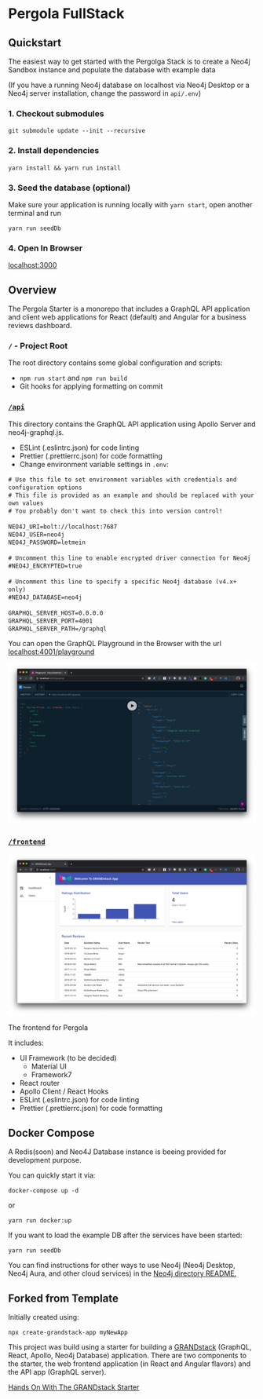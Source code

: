 
# Pergola FullStack



## Quickstart

The easiest way to get started with the Pergolga Stack is to create a Neo4j Sandbox instance and populate the database with example data 

(If you have a running Neo4j database on localhost via Neo4j Desktop or a Neo4j server installation, change the password in `api/.env`)

### 1. Checkout submodules


```
git submodule update --init --recursive
```

### 2. Install dependencies 

```
yarn install && yarn run install
```

### 3. Seed the database (optional)

Make sure your application is running locally with `yarn start`, open another terminal and run

```
yarn run seedDb
```

### 4. Open In Browser

[localhost:3000](http://localhost:3000/)

## Overview

The Pergola Starter is a monorepo that includes a GraphQL API application and client web applications for React (default) and Angular for a business reviews dashboard.

### `/` - Project Root

The root directory contains some global configuration and scripts:

- `npm run start` and `npm run build`
- Git hooks for applying formatting on commit

### [`/api`](./api)


This directory contains the GraphQL API application using Apollo Server and neo4j-graphql.js.

- ESLint (.eslintrc.json) for code linting
- Prettier (.prettierrc.json) for code formatting
- Change environment variable settings in `.env`:

```
# Use this file to set environment variables with credentials and configuration options
# This file is provided as an example and should be replaced with your own values
# You probably don't want to check this into version control!

NEO4J_URI=bolt://localhost:7687
NEO4J_USER=neo4j
NEO4J_PASSWORD=letmein

# Uncomment this line to enable encrypted driver connection for Neo4j
#NEO4J_ENCRYPTED=true

# Uncomment this line to specify a specific Neo4j database (v4.x+ only)
#NEO4J_DATABASE=neo4j

GRAPHQL_SERVER_HOST=0.0.0.0
GRAPHQL_SERVER_PORT=4001
GRAPHQL_SERVER_PATH=/graphql

```

You can open the GraphQL Playground in the Browser with the url [localhost:4001/playground](http://localhost:4001/graphql)

![](img/graphql-playground.png)

### [`/frontend`](./frontend)

![](img/grandstack-app.png)

The frontend for Pergola 

It includes:

- UI Framework (to be decided)
    - Material UI
    - Framework7
- React router
- Apollo Client / React Hooks
- ESLint (.eslintrc.json) for code linting
- Prettier (.prettierrc.json) for code formatting


## Docker Compose

A Redis(soon) and Neo4J Database instance is beeing provided for development purpose.

You can quickly start it via:

```
docker-compose up -d
```

or

```
yarn run docker:up
```

If you want to load the example DB after the services have been started:

```
yarn run seedDb
```

You can find instructions for other ways to use Neo4j (Neo4j Desktop, Neo4j Aura, and other cloud services) in the [Neo4j directory README.](./neo4j)

## Forked from Template

Initially created using:

```
npx create-grandstack-app myNewApp
```

This project was build using a starter for building a [GRANDstack](https://grandstack.io) (GraphQL, React, Apollo, Neo4j Database) application. There are two components to the starter, the web frontend application (in React and Angular flavors) and the API app (GraphQL server).

[Hands On With The GRANDstack Starter](http://www.youtube.com/watch?v=1JLs166lPc)


